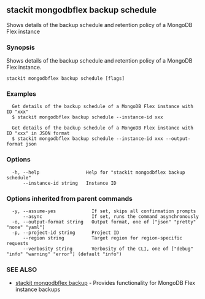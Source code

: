 ## stackit mongodbflex backup schedule

Shows details of the backup schedule and retention policy of a MongoDB Flex instance

### Synopsis

Shows details of the backup schedule and retention policy of a MongoDB Flex instance.

```
stackit mongodbflex backup schedule [flags]
```

### Examples

```
  Get details of the backup schedule of a MongoDB Flex instance with ID "xxx"
  $ stackit mongodbflex backup schedule --instance-id xxx

  Get details of the backup schedule of a MongoDB Flex instance with ID "xxx" in JSON format
  $ stackit mongodbflex backup schedule --instance-id xxx --output-format json
```

### Options

```
  -h, --help                 Help for "stackit mongodbflex backup schedule"
      --instance-id string   Instance ID
```

### Options inherited from parent commands

```
  -y, --assume-yes             If set, skips all confirmation prompts
      --async                  If set, runs the command asynchronously
  -o, --output-format string   Output format, one of ["json" "pretty" "none" "yaml"]
  -p, --project-id string      Project ID
      --region string          Target region for region-specific requests
      --verbosity string       Verbosity of the CLI, one of ["debug" "info" "warning" "error"] (default "info")
```

### SEE ALSO

* [stackit mongodbflex backup](./stackit_mongodbflex_backup.md)	 - Provides functionality for MongoDB Flex instance backups

